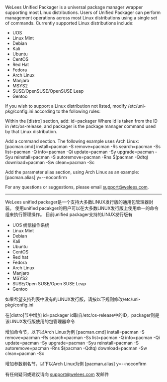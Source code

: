 WeLees Unified Packager is a universal package manager wrapper supporting most Linux distributions.
Users of Unified Packager can perform management operations across most Linux distributions using a single set of commands.
Currently supported Linux distributions include:

* UOS
* Linux Mint
* Debian
* Kali
* Ubuntu
* CentOS
* Red Hat
* Fedora
* Arch Linux
* Manjaro
* MSYS2
* SUSE/OpenSUSE/OpenSUSE Leap
* Gentoo

If you wish to support a Linux distribution not listed, modify /etc/uni-pkg/config.ini according to the following rules:

Within the [distro] section, add:
id=packager
Where id is taken from the ID in /etc/os-release, and packager is the package manager command used by that Linux distribution.

Add a command section. The following example uses Arch Linux:
[pacman.cmd]
install=pacman -S
remove=pacman -Rs
search=pacman -Ss
list=pacman -Q
info=pacman -Qi
update=pacman -Sy
upgrade=pacman -Syu
reinstall=pacman -S
autoremove=pacman -Rns $(pacman -Qdtq)
download=pacman -Sw
clean=pacman -Sc

Add the parameter alias section, using Arch Linux as an example:
[pacman.alias]
y=--noconfirm

For any questions or suggestions, please email support@welees.com.

---------------------------------------------------------------------------------------------------------------------

WeLees unified packager是一个支持大多数LINUX发行版的通用包管理器封装。
使用unified pacakger的用户可以在大多数LINUX发行版上使用单一的命令组来执行管理操作。
目前unified packager支持的LINUX发行版有

* UOS 统信操作系统
* Linux Mint
* Debian
* Kali
* Ubuntu
* CentOS
* Red hat
* Fedora
* Arch Linux
* Manjaro
* MSYS2
* SUSE/Open SUSE/Open SUSE Leap
* Gentoo

如果希望支持列表中没有的LINUX发行版，请按以下规则修改/etc/uni-pkg/config.ini

在[distro]节中增加
id=packager
id取自/etc/os-release中的ID，packager则是该LINUX发行版使用的包管理器命令

增加命令节，以下以Arch Linux为例
[pacman.cmd]
install=pacman -S
remove=pacman -Rs
search=pacman -Ss
list=pacman -Q
info=pacman -Qi
update=pacman -Sy
upgrade=pacman -Syu
reinstall=pacman -S
autoremove=pacman -Rns $(pacman -Qdtq)
download=pacman -Sw
clean=pacman -Sc

增加参数别名节，以下以Arch Linux为例
[pacman.alias]
y=--noconfirm

有任何疑问或建议请向 support@welees.com 发邮件
